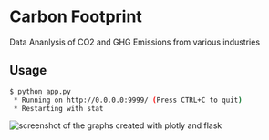 # Carbon Footprint
Data Ananlysis of CO2 and GHG Emissions from various industries

## Usage

```bash
$ python app.py
 * Running on http://0.0.0.0:9999/ (Press CTRL+C to quit)
 * Restarting with stat
```

![screenshot of the graphs created with plotly and flask](http://i.imgur.com/vuYh4v6.png)

